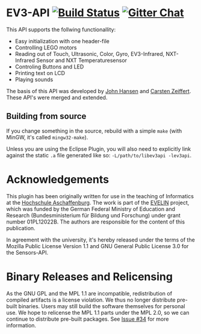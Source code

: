 # EV3-API [![Build Status](https://travis-ci.org/c4ev3/EV3-API.svg?branch=master)](https://travis-ci.org/c4ev3/EV3-API) [![Gitter Chat](https://badges.gitter.im/Join%20Chat.svg)](https://gitter.im/c4ev3/Lobby?utm_source=badge&utm_medium=badge&utm_campaign=pr-badge)

This API supports the follwing functionallity:
* Easy initialization with one header-file
* Controlling LEGO motors
* Reading out of Touch, Ultrasonic, Color, Gyro, EV3-Infrared, NXT-Infrared Sensor and NXT Temperaturesensor
* Controling Buttons and LED
* Printing text on LCD
* Playing sounds

The basis of this API was developed by [John Hansen](http://bricxcc.sourceforge.net/test_releases/)
and [Carsten Zeiffert](https://github.com/carstenz/ev3sensor/).
These API's were merged and extended.

## Building from source
If you change something in the source, rebuild with a simple `make` (with MinGW, it's called `mingw32-make`).

Unless you are using the Eclipse Plugin, you will also need to explicitly link against the static `.a` file generated like so:
`-L/path/to/libev3api -lev3api`.

# Acknowledgements
This plugin has been originally written for use in the teaching of Informatics at the [Hochschule Aschaffenburg](https://www.h-ab.de/).
The work is part of the [EVELIN](http://www.evelinprojekt.de/en/) project, which was funded by the German Federal Ministry of Education and Research (Bundesministerium für Bildung und Forschung) under grant number 01PL12022B.
The authors are responsible for the content of this publication.

In agreement with the university, it's hereby released under the terms of the Mozilla Public License Version 1.1 and GNU General Public License 3.0 for the Sensors-API.

# Binary Releases and Relicensing

As the GNU GPL and the MPL 1.1 are incompatible, redistribution of compiled artifacts is a license violation. We thus no longer distribute pre-built binaries. Users may still build the software themselves for personal use. We hope to relicense the MPL 1.1 parts under the MPL 2.0, so we can continue to distribute pre-built packages. See [Issue #34](https://github.com/c4ev3/EV3-API/issues/34) for more information.
